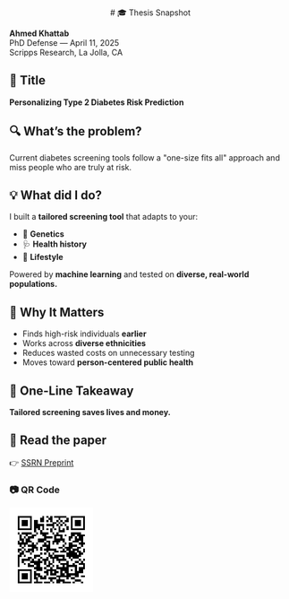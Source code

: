 <p align="center">
# 🎓 Thesis Snapshot

**Ahmed Khattab**  
PhD Defense — April 11, 2025  
Scripps Research, La Jolla, CA
</p>

## 📌 Title  
**Personalizing Type 2 Diabetes Risk Prediction**


## 🔍 What’s the problem?
Current diabetes screening tools follow a "one-size fits all" approach and miss people who are truly at risk.


## 💡 What did I do?
I built a **tailored screening tool** that adapts to your:

- 🧬 **Genetics**
- 🩺 **Health history**
- 🏃 **Lifestyle**

Powered by **machine learning** and tested on **diverse, real-world populations.**


## 🚀 Why It Matters  
- Finds high-risk individuals **earlier**
- Works across **diverse ethnicities**
- Reduces wasted costs on unnecessary testing  
- Moves toward **person-centered public health**


## 🔑 One-Line Takeaway  
**Tailored screening saves lives and money.**


## 📄 Read the paper  
👉 [SSRN Preprint](https://papers.ssrn.com/sol3/papers.cfm?abstract_id=5062740)


### 📷 QR Code  
![QR code to paper](khattab_ssrn_qr_small.png)

